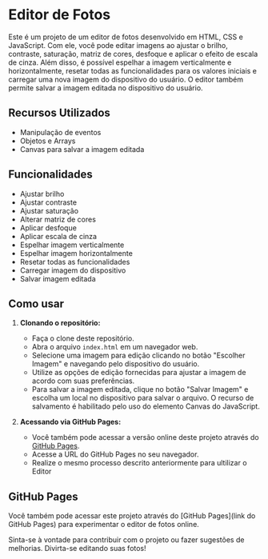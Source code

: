 # Editor de Fotos

Este é um projeto de um editor de fotos desenvolvido em HTML, CSS e JavaScript. Com ele, você pode editar imagens ao ajustar o brilho, contraste, saturação, matriz de cores, desfoque e aplicar o efeito de escala de cinza. Além disso, é possível espelhar a imagem verticalmente e horizontalmente, resetar todas as funcionalidades para os valores iniciais e carregar uma nova imagem do dispositivo do usuário. O editor também permite salvar a imagem editada no dispositivo do usuário.

## Recursos Utilizados

- Manipulação de eventos
- Objetos e Arrays
- Canvas para salvar a imagem editada

## Funcionalidades

- Ajustar brilho
- Ajustar contraste
- Ajustar saturação
- Alterar matriz de cores
- Aplicar desfoque
- Aplicar escala de cinza
- Espelhar imagem verticalmente
- Espelhar imagem horizontalmente
- Resetar todas as funcionalidades
- Carregar imagem do dispositivo
- Salvar imagem editada

## Como usar

1. **Clonando o repositório:**
   - Faça o clone deste repositório.
   - Abra o arquivo `index.html` em um navegador web.
   - Selecione uma imagem para edição clicando no botão "Escolher Imagem" e navegando pelo dispositivo do usuário.
   - Utilize as opções de edição fornecidas para ajustar a imagem de acordo com suas preferências.
   - Para salvar a imagem editada, clique no botão "Salvar Imagem" e escolha um local no dispositivo para salvar o arquivo. O recurso de salvamento é habilitado pelo uso do elemento Canvas do JavaScript.

2. **Acessando via GitHub Pages:**
   - Você também pode acessar a versão online deste projeto através do [GitHub Pages](https://gabriel-fh.github.io/Photo-Editor/).
   - Acesse a URL do GitHub Pages no seu navegador.
   - Realize o mesmo processo descrito anteriormente para ultilizar o Editor

## GitHub Pages

Você também pode acessar este projeto através do [GitHub Pages](link do GitHub Pages) para experimentar o editor de fotos online.

Sinta-se à vontade para contribuir com o projeto ou fazer sugestões de melhorias. Divirta-se editando suas fotos!

   

